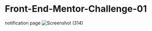 # Front-End-Mentor-Challenge-01 
notification page
![Screenshot (314)](https://github.com/user-attachments/assets/ec8e6de8-7557-4c8d-b28d-6d46445ab75d)
